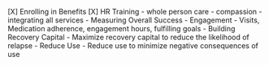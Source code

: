 [X] Enrolling in Benefits
[X] HR Training
    - whole person care
    - compassion
    - integrating all services
    - Measuring Overall Success
        - Engagement - Visits, Medication adherence, engagement hours, fulfilling goals
        - Building Recovery Capital - Maximize recovery capital to reduce the likelihood of relapse
        - Reduce Use - Reduce use to minimize negative consequences of use

